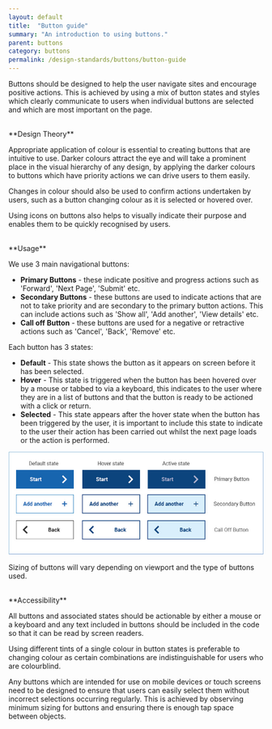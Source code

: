 ```yaml
---
layout: default
title:  "Button guide"
summary: "An introduction to using buttons."
parent: buttons
category: buttons
permalink: /design-standards/buttons/button-guide
---
```


Buttons should be designed to help the user navigate sites and encourage positive actions. This is achieved by using a mix of button states and styles which clearly communicate to users when individual buttons are selected and which are most important on the page.

<br>
**Design Theory**

Appropriate application of colour is essential to creating buttons that are intuitive to use. Darker colours attract the eye and will take a prominent place in the visual hierarchy of any design, by applying the darker colours to buttons which have priority actions we can drive users to them easily.

Changes in colour should also be used to confirm actions undertaken by users, such as a button changing colour as it is selected or hovered over.

Using icons on buttons also helps to visually indicate their purpose and enables them to be quickly recognised by users.


<br>
**Usage**

We use 3 main navigational buttons:

* **Primary Buttons** - these indicate positive and progress actions such as 'Forward', 'Next Page', 'Submit' etc.
* **Secondary Buttons** - these buttons are used to indicate actions that are not to take priority and are secondary to the primary button actions. This can include actions such as 'Show all', 'Add another', 'View details' etc.
* **Call off Button** - these buttons are used for a negative or retractive actions such as 'Cancel', 'Back', 'Remove' etc.

Each button has 3 states:

* **Default** - This state shows the button as it appears on screen before it has been selected.
* **Hover** - This state is triggered when the button has been hovered over by a mouse or tabbed to via a keyboard, this indicates to the user where they are in a list of buttons and that the button is ready to be actioned with a click or return.
* **Selected** - This state appears after the hover state when the button has been triggered by the user, it is important to include this state to indicate to the user their action has been carried out whilst the next page loads or the action is performed.


![Button types and states.](/assets/images/Design-standards-images/buttonborder.jpg)

Sizing of buttons will vary depending on viewport and the type of buttons used.


<br>
**Accessibility**

All buttons and associated states should be actionable by either a mouse or a keyboard and any text included in buttons should be included in the code so that it can be read by screen readers.

Using different tints of a single colour in button states is preferable to changing colour as certain combinations are indistinguishable for users who are colourblind.

Any buttons which are intended for use on mobile devices or touch screens need to be designed to ensure that users can easily select them without incorrect selections occurring regularly. This is achieved by observing minimum sizing for buttons and ensuring there is enough tap space between objects.
